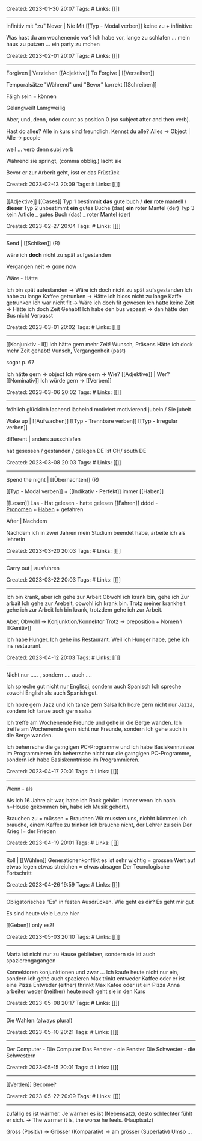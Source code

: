 Created: 2023-01-30 20:07
Tags: #
Links: [[]]
___

infinitiv mit "zu" 
Never | Nie
Mit [[Typ - Modal verben]] keine zu + infinitive

Was hast du am wochenende vor?
Ich habe vor, lange  zu schlafen
... mein haus zu putzen
... ein party zu mchen

Created: 2023-02-01 20:07
Tags: #
Links: [[]]
___

Forgiven | Verziehen [[Adjektive]]
To Forgive | [[Verzeihen]]

Temporalsätze "Während" und "Bevor" korrekt [[Schreiben]]

Fäigh sein = können

Gelangweilt
Lamgweilig

Aber, und, denn, oder count as position 0 (so subject after and then verb).

Hast do alle**s**? Alle in kurs sind freundlich. Kennst du alle?
Alles -> Object | Alle -> people

weil ... verb
denn subj verb

Während sie springt, (comma obblig.) lacht sie

Bevor er zur Arberit geht, isst er das Früstück

Created: 2023-02-13 20:09
Tags: #
Links: [[]]
___

[[Adjektive]] [[Cases]]
Typ 1 bestimmit
**das** gute buch / **der** rote mantell / **dieser**
Typ 2 unbestimmt
**ein** gutes Buche (das)
**ein** roter Mantel (der)
Typ 3 kein Article
_ gutes Buch (das)
_ roter Mantel (der)


Created: 2023-02-27 20:04
Tags: #
Links: [[]]
___

Send | [[Schiken]] (R)

wäre ich **doch** nicht zu spät aufgestanden

Vergangen neit -> gone now

Wäre - Hätte

Ich bin spät aufestanden -> Wäre ich doch nicht zu spät aufsgestanden
Ich habe zu lange Kaffee getrunken -> Hätte ich bloss nicht zu lange Kaffe getrunken
Ich war nicht fit -> Wäre ich doch fit gewesen
Ich hatte keine  Zeit -> Hätte ich doch Zeit Gehabt!
Ich habe den bus vepasst -> dan hätte den Bus nicht Verpasst


Created: 2023-03-01 20:02
Tags: #
Links: [[]]
___
[[Konjunktiv - II]]
Ich hätte gern mehr Zeit! Wunsch, Präsens
Hätte ich dock mehr Zeit gehabt! Vunsch, Vergangenheit (past)

sogar p. 67

Ich hätte gern -> object
Ich wäre gern -> Wie? [[Adjektive]] | Wer? [[Nominativ]]
Ich würde gern ->  [[Verben]]

Created: 2023-03-06 20:02
Tags: #
Links: [[]]
___

fröhlich
glücklich
lachend
lächelnd
motiviert 
motivierend
jubeln / Sie jubelt

Wake up | [[Aufwachen]]
[[Typ - Trennbare verben]] [[Typ - Irregular verben]]

different | anders
ausschlafen

hat gesessen / gestanden / gelegen DE
Ist CH/ south DE

Created: 2023-03-08 20:03
Tags: #
Links: [[]]
___

Spend the night | [[Übernachten]] (R)

[[Typ - Modal verben]] + [[Indikativ - Perfekt]] immer [[Haben]]

[[Lesen]] Las - Hat gelesen - hatte gelesen
[[Fahren]] dddd - [Pronomen](app://obsidian.md/Pronomen) + [Haben](app://obsidian.md/Haben) + gefahren

After | Nachdem

Nachdem ich in zwei Jahren mein Studium beendet habe, arbeite ich als lehrerin


Created: 2023-03-20 20:03
Tags: #
Links: [[]]
___
Carry out | ausfuhren


Created: 2023-03-22 20:03
Tags: #
Links: [[]]
___
Ich bin krank, aber ich gehe zur Arbeit
Obwohl ich krank bin, gehe ich Zur arbait
Ich gehe zur Arebeit, obwohl ich krank bin.
Trotz meiner krankheit gehe ich zur Arbeit
Ich bin krank, trotzdem gehe ich zur Arbeit.

Aber, Obwohl -> Konjunktion/Konnektor
Trotz -> preposition + Nomen \ [[Genitiv]]

Ich habe Hunger. Ich gehe ins Restaurant.
Weil ich Hunger habe, gehe ich ins restaurant.



Created: 2023-04-12 20:03
Tags: #
Links: [[]]
___

Nicht nur ..... , sondern .... auch ....

Ich spreche gut nicht nur Engliscj, sondern auch Spanisch
Ich spreche sowohl English als auch Spanish gut.

Ich ho:re gern Jazz und ich tanze gern Salsa
Ich ho:re gern nicht nur Jazza, sondenr Ich tanze auch gern salsa

Ich treffe am Wochenende Freunde und gehe in die Berge wanden.
Ich treffe am Wochenende gern nicht nur Freunde,  sondern Ich gehe auch in die Berge wanden.

Ich beherrsche die ga:ngigen PC-Programme und ich habe Basiskenntnisse im Programmieren
Ich beherrsche nicht nur die ga:ngigen PC-Programme, sondern ich habe Basiskenntnisse im Programmieren.

Created: 2023-04-17 20:01
Tags: #
Links: [[]]
___

Wenn - als

Als Ich 16 Jahre alt war, habe ich Rock gehört.
Immer wenn ich nach h=House gekommen bin, habe ich Musik gehört.\

Brauchen zu = müssen = Brauchen
Wir mussten uns, nichht kümmen
Ich brauche, einem Kaffee zu trinken
Ich brauche nicht, der Lehrer zu sein
Der Krieg != der Frieden



Created: 2023-04-19 20:01
Tags: #
Links: [[]]
___

Roll | [[Wühlen]]
Generationenkonflikt
es ist sehr wichtig = grossen Wert auf etwas legen
etwas streichen = etwas absagen
Der Tecnologische Fortschritt 


Created: 2023-04-26 19:59
Tags: #
Links: [[]]
___

Obligatorisches "Es" in festen Ausdrücken.
Wie geht es dir?
Es geht mir gut

Es sind heute viele Leute hier

[[Geben]] only es?!

Created: 2023-05-03 20:10
Tags: #
Links: [[]]
___

Marta ist nicht nur zu Hause geblieben, sondern sie ist auch spazierengagangen

Konnektoren konjunktionen
und zwar ...
Ich kaufe heute nicht nur ein, sondern ich gehe auch spazieren
Max trinkt entweder Kaffee oder er ist eine Pizza
Entweder (either) thrinkt Max Kafee oder ist ein Pizza
Anna arbeiter weder (neither) heute noch geht sie in den Kurs


Created: 2023-05-08 20:17
Tags: #
Links: [[]]
___

Die Wahl**en** (always plural)


Created: 2023-05-10 20:21
Tags: #
Links: [[]]
___
Der Computer - Die Computer 
Das Fenster - die Fenster 
Die Schwester - die Schwestern 

Created: 2023-05-15 20:01
Tags: #
Links: [[]]
___

[[Verden]] Become?

Created: 2023-05-22 20:09
Tags: #
Links: [[]]
___

zufällig
es ist  wärmer.
Je wärmer es  ist (Nebensatz), desto schlechter fühlt er sich. -> The warmer it is, the worse he feels. (Hauptsatz)

Gross (Positiv) -> Grösser (Komparativ) -> am grösser (Superlativ)
Umso ...

